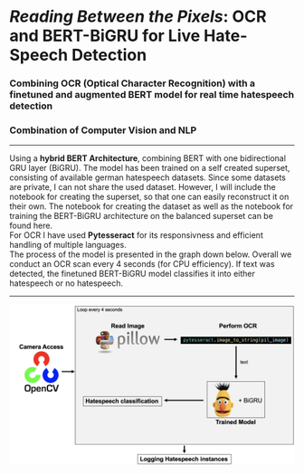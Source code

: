 # _Reading Between the Pixels_: OCR and BERT-BiGRU for Live Hate-Speech Detection
### Combining OCR (Optical Character Recognition) with a finetuned and augmented BERT model for real time hatespeech detection
### Combination of Computer Vision and NLP
---
Using a **hybrid BERT Architecture**, combining BERT with one bidirectional GRU layer (BiGRU). The model has been trained on a self created superset, consisting of available german hatespeech datasets. Since some datasets are private, I can not share the used dataset. However, I will include the notebook for creating the superset, so that one can easily reconstruct it on their own. The notebook for creating the dataset as well as the notebook for training the BERT-BiGRU architecture on the balanced superset can be found here.<br>
For OCR I have used **Pytesseract** for its responsivness and efficient handling of multiple languages.<br>
The process of the model is presented in the graph down below. Overall we conduct an OCR scan every 4 seconds (for CPU efficiency). If text was detected, the finetuned BERT-BiGRU model classifies it into either hatespeech or no hatespeech.

---
![Reading Between the Pixels_: OCR and BERT-BiGRU for Live Hate-Speech Detection Architecture](https://github.com/fylexx/Projects/blob/main/ReadingBetweenThePixels/ReadingBetweenThePixelsArchitecture.png)
